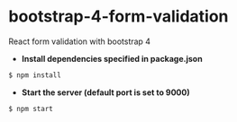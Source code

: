 # bootstrap-4-form-validation
React form validation with bootstrap 4

- **Install dependencies specified in package.json**
```bash
$ npm install
```

- **Start the server (default port is set to 9000)**
```bash
$ npm start
```